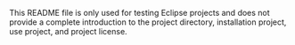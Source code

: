 This README file is only used for testing Eclipse projects and does not provide a complete introduction to the project directory, installation project, use project, and project license.
